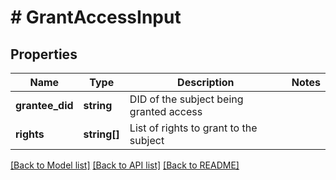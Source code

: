 # # GrantAccessInput

## Properties

Name | Type | Description | Notes
------------ | ------------- | ------------- | -------------
**grantee_did** | **string** | DID of the subject being granted access |
**rights** | **string[]** | List of rights to grant to the subject |

[[Back to Model list]](../../README.md#models) [[Back to API list]](../../README.md#endpoints) [[Back to README]](../../README.md)
